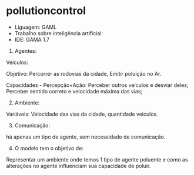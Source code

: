 # pollutioncontrol
* Liguagem: GAML
* Trabalho sobre inteligência artificial:
* IDE: GAMA 1.7

1. Agentes:

 Veículos:
 
  Objetivo: Percorrer as rodovias da cidade, Emitir poluição no Ar.
  
  Capacidades - Percepção+Ação: Perceber outros veículos e desviar deles; Perceber sentido correto e velocidade máxima das       vias;
 
2. Ambiente:

Variáveis: Velocidade das vias da cidade, quantidade veiculos.

3. Comunicação:

há apenas um tipo de agente, sem necessidade de comunicação.

4. O modelo tem o objetivo de: 

Representar um ambiente onde temos 1 tipo de agente poluente e como as alterações no agente influenciam sua capacidade de poluir.
